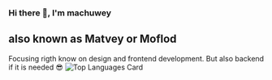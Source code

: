 ### Hi there 👋, I'm machuwey
## also known as Matvey or Moflod
Focusing rigth know on design and frontend development. But also backend if it is needed 😎
![Top Languages Card](https://github-readme-stats.vercel.app/api/top-langs/?username=machuwey&theme=radical&layout=compact)


<!--
**machuwey/machuwey** is a ✨ _special_ ✨ repository because its `README.md` (this file) appears on your GitHub profile.

Here are some ideas to get you started:

- 🔭 I’m currently working on ...
- 🌱 I’m currently learning ...
- 👯 I’m looking to collaborate on ...
- 🤔 I’m looking for help with ...
- 💬 Ask me about ...
- 📫 How to reach me: ...
- 😄 Pronouns: ...
- ⚡ Fun fact: ...
-->
